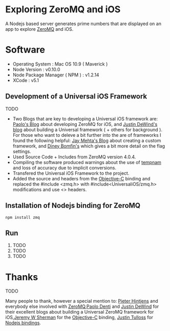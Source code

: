 # Exploring ZeroMQ and iOS

A Nodejs based server generates prime numbers that are displayed on an app to explore [ZeroMQ](http://zeromq.org/) and iOS.

# Software
 
* Operating System : Mac OS 10.9 ( Maverick )
* Node Version : v0.10.0 
* Node Package Manager ( NPM ) : v1.2.14 
* XCode : v5.1


## Development of a Universal iOS Framework

TODO

- Two Blogs that are key to developing a Universal iOS framework are: [Paolo's Blog](http://paolodenti.blog.com/) about developing ZeroMQ for iOS, and [Justin DeWind's blog](http://spin.atomicobject.com/2011/12/13/building-a-universal-framework-for-ios/) about building a Universal framework ( + others for background ). For those who want to deleve a bit further into the are of frameworks I found the following helpful: [Jay Mehta's Blog](http://jaym2503.blogspot.co.uk/2012/09/how-to-create-custom-ios-framework.html) about creating a custom framework, and [Diney Bomfin's]( http://blog.db-in.com/universal-framework-for-ios/ ) which gives a bit more detail on the flag settings.
- Used Source Code + Includes from ZeroMQ version 4.0.4.
- Compiling the software produced warnings about the use of [tempnam](https://developer.apple.com/library/mac/documentation/Darwin/Reference/Manpages/man3/tempnam.3.html) and loss of accuracy due to implicit conversions.
- Transfered the Universal iOS Framework to the project.
- Added the source and headers from the [Objective-C](https://github.com/jeremy-w/objc-zmq) binding and replaced the #include <zmq.h> with #include<UniversaliOS/zmq.h>  modifications and use <> headers.

## Installation of Nodejs binding for ZeroMQ
    
    npm install zmq

## Run

<ol>
<li>TODO</li>
<li>TODO</li>
<li>TODO</li>
</ol>

# Thanks

TODO

Many people to thank, however a special mention to: [Pieter Hintjens](http://en.wikipedia.org/wiki/Pieter_Hintjens) and everybody else involved with [ZeroMQ](http://zeromq.org/),[Paolo Denti](http://paolodenti.blog.com/) and [Justin DeWind](http://spin.atomicobject.com/2011/12/13/building-a-universal-framework-for-ios/) for their excellent blogs about building a Universal ZeroMQ framework for iOS,[Jeremy W Sherman](https://jeremywsherman.com/) for the [Objective-C](https://github.com/jeremy-w/objc-zmq) binding, [Justin Tulloss](http://justin.harmonize.fm) for [Nodejs bindings](https://github.com/JustinTulloss/zeromq.node).

